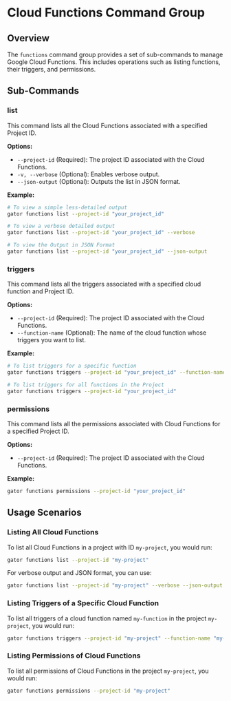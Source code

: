 
# Cloud Functions Command Group

## Overview

The `functions` command group provides a set of sub-commands to manage Google Cloud Functions. This includes operations such as listing functions, their triggers, and permissions.

## Sub-Commands

### list

This command lists all the Cloud Functions associated with a specified Project ID.

**Options:**

-   `--project-id` (Required): The project ID associated with the Cloud Functions.
-   `-v, --verbose` (Optional): Enables verbose output.
-   `--json-output` (Optional): Outputs the list in JSON format.

**Example:**

```bash
# To view a simple less-detailed output
gator functions list --project-id "your_project_id"

# To view a verbose detailed output 
gator functions list --project-id "your_project_id" --verbose

# To view the Output in JSON Format
gator functions list --project-id "your_project_id" --json-output
```

### triggers

This command lists all the triggers associated with a specified cloud function and Project ID.

**Options:**

-   `--project-id` (Required): The project ID associated with the Cloud Functions.
-   `--function-name` (Optional): The name of the cloud function whose triggers you want to list.

**Example:**

```bash
# To list triggers for a specific function
gator functions triggers --project-id "your_project_id" --function-name "your_function_name"

# To list triggers for all functions in the Project
gator functions triggers --project-id "your_project_id"
```

### permissions

This command lists all the permissions associated with Cloud Functions for a specified Project ID.

**Options:**

-   `--project-id` (Required): The project ID associated with the Cloud Functions.

**Example:**

```bash
gator functions permissions --project-id "your_project_id"
```

## Usage Scenarios

### Listing All Cloud Functions

To list all Cloud Functions in a project with ID `my-project`, you would run:

```bash
gator functions list --project-id "my-project"
```

For verbose output and JSON format, you can use:

```bash
gator functions list --project-id "my-project" --verbose --json-output
```

### Listing Triggers of a Specific Cloud Function

To list all triggers of a cloud function named `my-function` in the project `my-project`, you would run:

```bash
gator functions triggers --project-id "my-project" --function-name "my-function"
```

### Listing Permissions of Cloud Functions

To list all permissions of Cloud Functions in the project `my-project`, you would run:

```bash
gator functions permissions --project-id "my-project"
```
